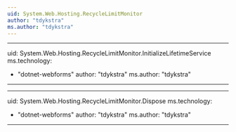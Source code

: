 ```yaml
---
uid: System.Web.Hosting.RecycleLimitMonitor
author: "tdykstra"
ms.author: "tdykstra"
---
```


---
uid: System.Web.Hosting.RecycleLimitMonitor.InitializeLifetimeService
ms.technology: 
  - "dotnet-webforms"
author: "tdykstra"
ms.author: "tdykstra"
---

---
uid: System.Web.Hosting.RecycleLimitMonitor.Dispose
ms.technology: 
  - "dotnet-webforms"
author: "tdykstra"
ms.author: "tdykstra"
---
